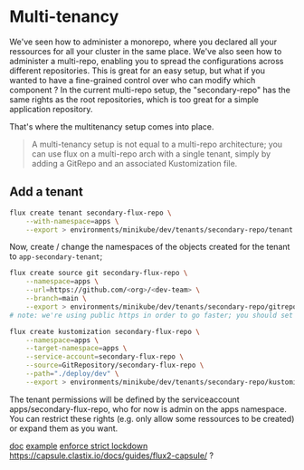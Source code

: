 # Multi-tenancy

We've seen how to administer a monorepo, where you declared all your ressources for all your cluster in the same place.
We've also seen how to administer a multi-repo, enabling you to spread the configurations across different repositories.
This is great for an easy setup, but what if you wanted to have a fine-grained control over who can modify which component ? In the current multi-repo setup, the "secondary-repo" has the same rights as the root repositories, which is too great for a simple application repository.

That's where the multitenancy setup comes into place.

> A multi-tenancy setup is not equal to a multi-repo architecture; you can use flux on a multi-repo arch with a single tenant, simply by adding a GitRepo and an associated Kustomization file.

## Add a tenant

```bash
flux create tenant secondary-flux-repo \
    --with-namespace=apps \
    --export > environments/minikube/dev/tenants/secondary-repo/tenant.yaml
```

Now, create / change the namespaces of the objects created for the tenant to `app-secondary-tenant`;

```bash
flux create source git secondary-flux-repo \
    --namespace=apps \
    --url=https://github.com/<org>/<dev-team> \
    --branch=main \
    --export > environments/minikube/dev/tenants/secondary-repo/gitrepo.yaml
# note: we're using public https in order to go faster; you should set up the connexion using ssh, sealed-secrets & a private repo in a production env.

flux create kustomization secondary-flux-repo \
    --namespace=apps \
    --target-namespace=apps \
    --service-account=secondary-flux-repo \
    --source=GitRepository/secondary-flux-repo \
    --path="./deploy/dev" \
    --export > environments/minikube/dev/tenants/secondary-repo/kustomization-flux.yaml
```

The tenant permissions will be defined by the serviceaccount apps/secondary-flux-repo, who for now is admin on the apps namespace. You can restrict these rights (e.g. only allow some ressources to be created) or expand them as you want.

[doc](https://fluxcd.io/docs/guides/repository-structure/)
[example](https://github.com/fluxcd/flux2-multi-tenancy)
[enforce strict lockdown](https://fluxcd.io/docs/installation/#multi-tenancy-lockdown)
https://capsule.clastix.io/docs/guides/flux2-capsule/ ?
